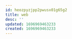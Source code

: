 ```yaml
---
id: heozpyzjpp2pwusx01g65g2
title: web
desc: ''
updated: 1696969463233
created: 1696969463233
---
```

